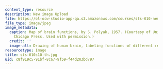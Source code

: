 ```yaml
---
content_type: resource
description: New image Upload
file: https://ol-ocw-studio-app-qa.s3.amazonaws.com/courses/sts-010-neuroscience-and-society-spring-2010/c8f919c591bf8ca79f59f44d203bd797_sts-010s10-th.jpg
file_type: image/jpeg
image_metadata:
  caption: Map of brain functions, by S. Polyak, 1957. (Courtesy of University of
    Chicago Press. Used with permission.)
  credit: ''
  image-alt: Drawing of human brain, labeling functions of different regions.
resourcetype: Image
title: sts-010s10-th.jpg
uid: c8f919c5-91bf-8ca7-9f59-f44d203bd797
---
```

